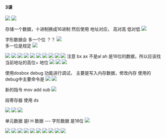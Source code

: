 
#### 3课 
<img src ="im/1.png ">  
<img src ="im/2.png ">    

存储一个数据，十进制换成16进制 然后使用 地址对应， 高对高  低对低 
<img src ="im/3.png ">    

字形数据会 多一个位 ？？ 
<img src ="im/4.png ">   
多一位是规定
<img src ="im/5.png ">  

<img src ="im/6.png ">  
<img src ="im/7.png ">  
<img src ="im/8.png ">  

<img src ="im/9.png ">  
<img src ="im/10.png ">  
<img src ="im/11.png ">  

<img src ="im/12.png ">  
 
 <img src ="im/13.png ">  
 <img src ="im/14.png ">  
<img src ="im/15 .png ">  
注意 bx ax 不是al ah 是16位的数据，所以应该找当前地址的高位+ 地位 
<img src ="im/18.png ">
<img src ="im/16.png ">


<img src ="im/17.png ">

使用dosbox debug 功能进行调试， 主要是写入内存数据，修改内存  使用的debug中主要命令是 
<img src ="im/20.png ">
<img src ="im/19.png ">

新的指令  mov  add  sub 
<img src ="im/22.png "> 

段寄存器 使用 ds 


<img src ="im/23.png "> 

   
<img src ="im/24.png "> 
<img src ="im/25.png ">  

单元数据 是l H 数据 --- 字形数据 是16位
<img src ="im/26.png ">  

<img src ="im/27.png ">  
<img src ="im/29.png ">  
<img src ="im/30.png ">  
<img src ="im/31.png ">    

<img src ="im/32.png ">      
<img src ="im/33.png ">   
<img src ="im/34.png ">     
<img src ="im/35.png ">    
<img src ="im/36.png ">    
<img src ="im/37.png ">   


